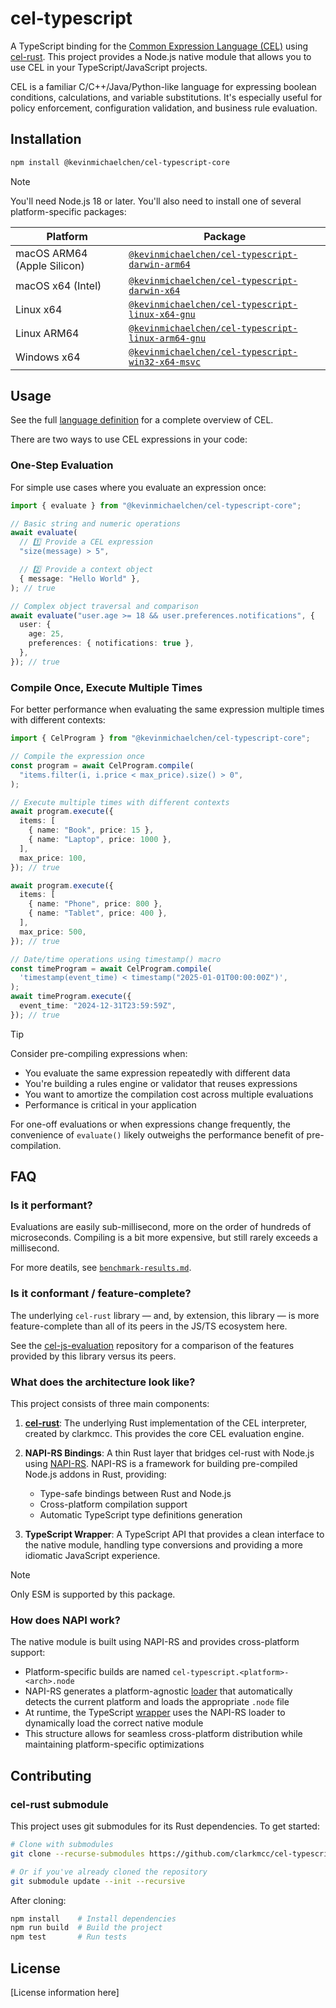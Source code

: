 # cel-typescript

A TypeScript binding for the [Common Expression Language (CEL)][cel-spec] using
[cel-rust][cel-rust]. This project provides a Node.js native module that allows
you to use CEL in your TypeScript/JavaScript projects.

CEL is a familiar C/C++/Java/Python-like language for expressing boolean
conditions, calculations, and variable substitutions. It's especially useful for
policy enforcement, configuration validation, and business rule evaluation.

[cel-spec]: https://github.com/google/cel-spec
[cel-rust]: https://github.com/clarkmcc/cel-rust

## Installation

```bash
npm install @kevinmichaelchen/cel-typescript-core
```

> [!NOTE]
>
> You'll need Node.js 18 or later. You'll also need to install one of several
> platform-specific packages:
>
> | Platform                    | Package                                                                                                                              |
> | --------------------------- | ------------------------------------------------------------------------------------------------------------------------------------ |
> | macOS ARM64 (Apple Silicon) | [`@kevinmichaelchen/cel-typescript-darwin-arm64`](https://www.npmjs.com/package/@kevinmichaelchen/cel-typescript-darwin-arm64)       |
> | macOS x64 (Intel)           | [`@kevinmichaelchen/cel-typescript-darwin-x64`](https://www.npmjs.com/package/@kevinmichaelchen/cel-typescript-darwin-x64)           |
> | Linux x64                   | [`@kevinmichaelchen/cel-typescript-linux-x64-gnu`](https://www.npmjs.com/package/@kevinmichaelchen/cel-typescript-linux-x64-gnu)     |
> | Linux ARM64                 | [`@kevinmichaelchen/cel-typescript-linux-arm64-gnu`](https://www.npmjs.com/package/@kevinmichaelchen/cel-typescript-linux-arm64-gnu) |
> | Windows x64                 | [`@kevinmichaelchen/cel-typescript-win32-x64-msvc`](https://www.npmjs.com/package/@kevinmichaelchen/cel-typescript-win32-x64-msvc)   |

## Usage

See the full [language definition][lang-def] for a complete overview of CEL.

[lang-def]: https://github.com/google/cel-spec/blob/master/doc/langdef.md

There are two ways to use CEL expressions in your code:

### One-Step Evaluation

For simple use cases where you evaluate an expression once:

```typescript
import { evaluate } from "@kevinmichaelchen/cel-typescript-core";

// Basic string and numeric operations
await evaluate(
  // 1️⃣ Provide a CEL expression
  "size(message) > 5",

  // 2️⃣ Provide a context object
  { message: "Hello World" },
); // true

// Complex object traversal and comparison
await evaluate("user.age >= 18 && user.preferences.notifications", {
  user: {
    age: 25,
    preferences: { notifications: true },
  },
}); // true
```

### Compile Once, Execute Multiple Times

For better performance when evaluating the same expression multiple times with
different contexts:

```typescript
import { CelProgram } from "@kevinmichaelchen/cel-typescript-core";

// Compile the expression once
const program = await CelProgram.compile(
  "items.filter(i, i.price < max_price).size() > 0",
);

// Execute multiple times with different contexts
await program.execute({
  items: [
    { name: "Book", price: 15 },
    { name: "Laptop", price: 1000 },
  ],
  max_price: 100,
}); // true

await program.execute({
  items: [
    { name: "Phone", price: 800 },
    { name: "Tablet", price: 400 },
  ],
  max_price: 500,
}); // true

// Date/time operations using timestamp() macro
const timeProgram = await CelProgram.compile(
  'timestamp(event_time) < timestamp("2025-01-01T00:00:00Z")',
);
await timeProgram.execute({
  event_time: "2024-12-31T23:59:59Z",
}); // true
```

> [!TIP]
>
> Consider pre-compiling expressions when:
>
> - You evaluate the same expression repeatedly with different data
> - You're building a rules engine or validator that reuses expressions
> - You want to amortize the compilation cost across multiple evaluations
> - Performance is critical in your application
>
> For one-off evaluations or when expressions change frequently, the convenience
> of `evaluate()` likely outweighs the performance benefit of pre-compilation.

## FAQ

### Is it performant?

Evaluations are easily sub-millisecond, more on the order of hundreds of
microseconds. Compiling is a bit more expensive, but still rarely exceeds a
millisecond.

For more deatils, see
[`benchmark-results.md`](libs/core/__tests__/benchmark-results.md).

### Is it conformant / feature-complete?

The underlying `cel-rust` library — and, by extension, this library — is more
feature-complete than all of its peers in the JS/TS ecosystem here.

See the [cel-js-evaluation][cel-js-evaluation] repository for a comparison of
the features provided by this library versus its peers.

[cel-js-evaluation]: https://github.com/kevinmichaelchen/cel-js-evaluation

### What does the architecture look like?

This project consists of three main components:

1. [**cel-rust**][cel-rust]: The underlying Rust implementation of the CEL
   interpreter, created by clarkmcc. This provides the core CEL evaluation
   engine.

2. **NAPI-RS Bindings**: A thin Rust layer that bridges cel-rust with Node.js
   using [NAPI-RS][napi]. NAPI-RS is a framework for building pre-compiled
   Node.js addons in Rust, providing:

   - Type-safe bindings between Rust and Node.js
   - Cross-platform compilation support
   - Automatic TypeScript type definitions generation

3. **TypeScript Wrapper**: A TypeScript API that provides a clean interface to
   the native module, handling type conversions and providing a more idiomatic
   JavaScript experience.

> [!NOTE]
>
> Only ESM is supported by this package.

### How does NAPI work?

[napi]: https://napi.rs/

The native module is built using NAPI-RS and provides cross-platform support:

- Platform-specific builds are named `cel-typescript.<platform>-<arch>.node`
- NAPI-RS generates a platform-agnostic [loader][loader] that automatically
  detects the current platform and loads the appropriate `.node` file
- At runtime, the TypeScript [wrapper][wrapper] uses the NAPI-RS loader to
  dynamically load the correct native module
- This structure allows for seamless cross-platform distribution while
  maintaining platform-specific optimizations

[loader]: ./libs/core/src/native.cjs
[wrapper]: ./libs/core/src/index.ts

## Contributing

### cel-rust submodule

This project uses git submodules for its Rust dependencies. To get started:

```bash
# Clone with submodules
git clone --recurse-submodules https://github.com/clarkmcc/cel-typescript.git

# Or if you've already cloned the repository
git submodule update --init --recursive
```

After cloning:

```bash
npm install    # Install dependencies
npm run build  # Build the project
npm test       # Run tests
```

## License

[License information here]
